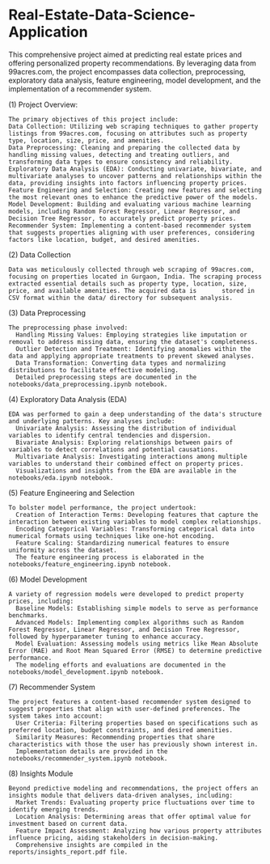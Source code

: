 # Real-Estate-Data-Science-Application

This comprehensive project aimed at predicting real estate prices and offering personalized property recommendations. By leveraging data from 99acres.com, the project encompasses data collection, preprocessing, exploratory data analysis, feature engineering, model development, and the implementation of a recommender system.

(1) Project Overview:

    The primary objectives of this project include:
    Data Collection: Utilizing web scraping techniques to gather property listings from 99acres.com, focusing on attributes such as property type, location, size, price, and amenities.
    Data Preprocessing: Cleaning and preparing the collected data by handling missing values, detecting and treating outliers, and transforming data types to ensure consistency and reliability.
    Exploratory Data Analysis (EDA): Conducting univariate, bivariate, and multivariate analyses to uncover patterns and relationships within the data, providing insights into factors influencing property prices.
    Feature Engineering and Selection: Creating new features and selecting the most relevant ones to enhance the predictive power of the models.
    Model Development: Building and evaluating various machine learning models, including Random Forest Regressor, Linear Regressor, and Decision Tree Regressor, to accurately predict property prices.
    Recommender System: Implementing a content-based recommender system that suggests properties aligning with user preferences, considering factors like location, budget, and desired amenities.

(2) Data Collection

    Data was meticulously collected through web scraping of 99acres.com, focusing on properties located in Gurgaon, India. The scraping process extracted essential details such as property type, location, size, price, and available amenities. The acquired data is       stored in CSV format within the data/ directory for subsequent analysis.
  
(3) Data Preprocessing

    The preprocessing phase involved:
      Handling Missing Values: Employing strategies like imputation or removal to address missing data, ensuring the dataset's completeness.
      Outlier Detection and Treatment: Identifying anomalies within the data and applying appropriate treatments to prevent skewed analyses.
      Data Transformation: Converting data types and normalizing distributions to facilitate effective modeling.
      Detailed preprocessing steps are documented in the notebooks/data_preprocessing.ipynb notebook.
      
(4) Exploratory Data Analysis (EDA)

    EDA was performed to gain a deep understanding of the data's structure and underlying patterns. Key analyses include:
      Univariate Analysis: Assessing the distribution of individual variables to identify central tendencies and dispersion.
      Bivariate Analysis: Exploring relationships between pairs of variables to detect correlations and potential causations.
      Multivariate Analysis: Investigating interactions among multiple variables to understand their combined effect on property prices.
      Visualizations and insights from the EDA are available in the notebooks/eda.ipynb notebook.

(5) Feature Engineering and Selection

    To bolster model performance, the project undertook:
      Creation of Interaction Terms: Developing features that capture the interaction between existing variables to model complex relationships.
      Encoding Categorical Variables: Transforming categorical data into numerical formats using techniques like one-hot encoding.
      Feature Scaling: Standardizing numerical features to ensure uniformity across the dataset.
      The feature engineering process is elaborated in the notebooks/feature_engineering.ipynb notebook.

(6) Model Development

    A variety of regression models were developed to predict property prices, including:
      Baseline Models: Establishing simple models to serve as performance benchmarks.
      Advanced Models: Implementing complex algorithms such as Random Forest Regressor, Linear Regressor, and Decision Tree Regressor, followed by hyperparameter tuning to enhance accuracy.
      Model Evaluation: Assessing models using metrics like Mean Absolute Error (MAE) and Root Mean Squared Error (RMSE) to determine predictive performance.
      The modeling efforts and evaluations are documented in the notebooks/model_development.ipynb notebook.

(7) Recommender System

    The project features a content-based recommender system designed to suggest properties that align with user-defined preferences. The system takes into account:
      User Criteria: Filtering properties based on specifications such as preferred location, budget constraints, and desired amenities.
      Similarity Measures: Recommending properties that share characteristics with those the user has previously shown interest in.
      Implementation details are provided in the notebooks/recommender_system.ipynb notebook.

(8) Insights Module

    Beyond predictive modeling and recommendations, the project offers an insights module that delivers data-driven analyses, including:
      Market Trends: Evaluating property price fluctuations over time to identify emerging trends.
      Location Analysis: Determining areas that offer optimal value for investment based on current data.
      Feature Impact Assessment: Analyzing how various property attributes influence pricing, aiding stakeholders in decision-making.
      Comprehensive insights are compiled in the reports/insights_report.pdf file.
